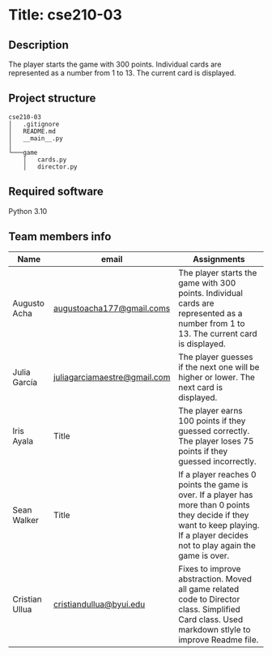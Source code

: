 # **Title:** cse210-03

## **Description**
The player starts the game with 300 points. Individual cards are represented as a number from 1 to 13. The current card is displayed.
## **Project structure**

```
cse210-03
│   .gitignore
│   README.md
│   __main__.py
│
└───game
    │   cards.py
    │   director.py
```

## **Required software**
Python 3.10
## **Team members info**
| Name      | email | Assignments |
| ----------- | ----------- | --------- |
| Augusto Acha | augustoacha177@gmail.coms | The player starts the game with 300 points. Individual cards are represented as a number from 1 to 13. The current card is displayed. |
| Julia García | juliagarciamaestre@gmail.com | The player guesses if the next one will be higher or lower. The next card is displayed. |
| Iris Ayala | Title | The player earns 100 points if they guessed correctly. The player loses 75 points if they guessed incorrectly. |
| Sean Walker | Title | If a player reaches 0 points the game is over. If a player has more than 0 points they decide if they want to keep playing. If a player decides not to play again the game is over. |
| Cristian Ullua |cristiandullua@byui.edu | Fixes to improve abstraction. Moved all game related code to Director class. Simplified Card class. Used markdown stlyle to improve Readme file. |
